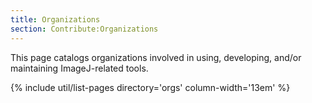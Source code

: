 ```yaml
---
title: Organizations
section: Contribute:Organizations
---
```


This page catalogs organizations involved in using,
developing, and/or maintaining ImageJ-related tools.

{% include util/list-pages directory='orgs' column-width='13em' %}
